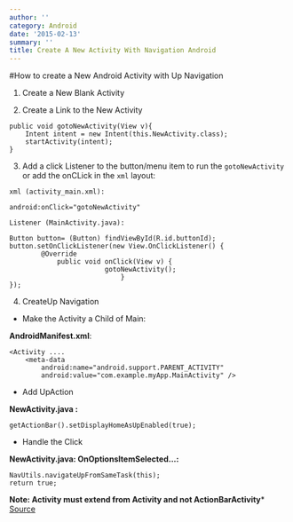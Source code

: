 ```yaml
---
author: ''
category: Android
date: '2015-02-13'
summary: ''
title: Create A New Activity With Navigation Android
---
```

#How to create a New Android Activity with Up Navigation

1. Create a New Blank Activity

2. Create a Link to the New Activity

```
public void gotoNewActivity(View v){
	Intent intent = new Intent(this.NewActivity.class);
	startActivity(intent);
}
```

3. Add a click Listener to the button/menu item to run the `gotoNewActivity` or add the onCLick in the `xml` layout:

```
xml (activity_main.xml): 

android:onClick="gotoNewActivity"

Listener (MainActivity.java):

Button button= (Button) findViewById(R.id.buttonId);
button.setOnClickListener(new View.OnClickListener() {
	    @Override
		    public void onClick(View v) {
				        gotoNewActivity();
						    }
});
```

4. CreateUp Navigation

- Make the Activity a Child of Main:

**AndroidManifest.xml**:

```
<Activity ....
	<meta-data
		android:name="android.support.PARENT_ACTIVITY"
		android:value="com.example.myApp.MainActivity" />
```

- Add UpAction 

**NewActivity.java <OnCreate>:**

```
getActionBar().setDisplayHomeAsUpEnabled(true);
```

- Handle the Click

**NewActivity.java: OnOptionsItemSelected...:**

```
NavUtils.navigateUpFromSameTask(this);
return true;
```

**Note: Activity must extend from Activity and not ActionBarActivity***
[Source](http://developer.android.com/training/implementing-navigation/ancestral.html)


